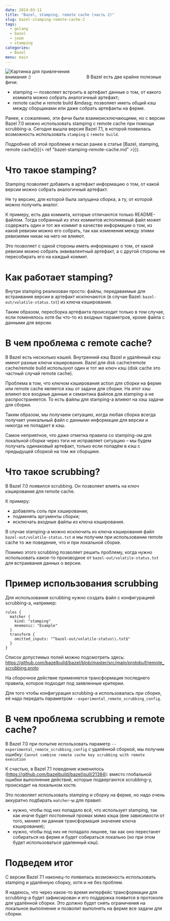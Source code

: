 ```yaml
---
date: 2024-03-11
title: "Bazel, stamping, remote cache (часть 2)"
slug: bazel-stamping-remote-cache-2
tags:
  - golang
  - bazel
  - joom
  - stamping
categories:
  - Bazel
menu: main
---
```


<img alt="Картинка для привлечения внимания :)" class="right" style="max-width: 50%;" src="../../../../img/bazel-stamping-remote-cache-2/to-the-future.jpg">
В Bazel есть две крайне полезные фичи:

- stamping &mdash; позволяет встроить в артефакт данные о том, от какого коммита можно собрать аналогичный артефакт;
- remote cache и remote build &mdasg; позволяет иметь общий кэш между сборщиками или даже собрать артефакты на ферме.

Ранее, к сожалению, эти фичи были взаимоисключающими, но с версии Bazel 7.0 можно использовать stamping с remote cache
при помощи scrubbing-а. Сегодня вышла версия Bazel 7.1, в которой появилась возможность использовать `stamping`
с `remote build`.
<!--more-->

Подробнее об этой проблеме я писал ранее в статье
[Bazel, stamping, remote cache]({{< ref "bazel-stamping-remote-cache.md" >}}).

# Что такое stamping?

Stamping позволяет добавить в артефакт информацию о том, от какой версии можно собрать аналогичный артефакт.

Не ту версию, для которой была запущена сборка, а ту, от которой можно получить аналог.

К примеру, есть два коммита, которые отличаются только README-файлом. Тогда собранный из этих коммитов исполняемый файл
может содержать один и тот же коммит в качестве информации о том, из какой ревизии можно его собрать, так как изменения
между этими ревизиями никак на него не влияют.

Это позволяет с одной стороны иметь информацию о том, от какой ревизии можно собрать эквивалентный артефакт, а с другой
стороны не пересобирать его на каждый коммит.

# Как работает stamping?

Внутри stamping реализован просто: файлы, передаваемые для встраивания версии в артефакт исключаются (в случае Bazel:
`bazel-out/volatile-status.txt`) из ключа кэширования.

Таким образом, пересборка артефакта происходит только в том случае, если поменялось хотя бы что-то из входных
параметров, кроме файла с данными для версии.

# В чем проблема с remote cache?

В Bazel есть несколько кэшей. Внутренний кэш Bazel и удалённый кэш имеют разные ключи кэширования. Bazel для disk
cache/remote cache/remote build используют один и тот же ключ кэш (disk cache это частный случай remote cache).

Проблема в том, что ключом кэширования action для сборки на ферме или remote cache является хэш от задачи для сборки. На
этот хэш влияют все входные данные и семантика файлов для stamping-а не распространяется. То есть файлы для stamping-а
влияют на хэш задачи для сборки.

Таким образом, мы получаем ситуацию, когда любая сборка всегда получает уникальный файл с данными информации для версии
и никогда не попадает в кэш.

Самое неприятное, что даже отметка правила со stamping-ом для локальной сборки через тэги не исправляет ситуацию – мы
будем получать одинаковый артефакт, только если попадём в кэш с предыдущей сборкой на том же сборщике.

# Что такое scrubbing?

В Bazel 7.0 появился scrubbing. Он позволяет влиять на ключ кэширования для remote cache.

К примеру:

- добавлять соль при хэшировании;
- подменять аргументы сборки;
- исключать входные файлы из ключа кэширования.

В случае stamping-а можно исключить из ключа кэширования файл `bazel-out/volatile-status.txt` и мы получим при
использовании remote cache то же поведение, что и при локальной сборке.

Помимо этого scrubbing позволяет решить проблему, когда нужно использовать какое-то производное от
`bazel-out/volatile-status.txt` для встраивания данных о версии.

# Пример использования scrubbing

Для использования scrubbing нужно создать файл с конфигурацией scrubbing-а, например:

```
rules {
  matcher {
    kind: "stamping"
    mnemonic: "Example"
  }
  transform {
    omitted_inputs: "^bazel-out/volatile-status\\.txt$"
  }
}
```

Список допустимых полей можно подсмотреть
здесь: https://github.com/bazelbuild/bazel/blob/master/src/main/protobuf/remote_scrubbing.proto

На сборочное действие применяется трансформация последнего правила, которое подходит под заявленные критерии.

Для того чтобы конфигурация scrubbing-а использовалась при сборке, её надо передать параметром
`--experimental_remote_scrubbing_config`.

# В чем проблема scrubbing и remote cache?

В Bazel 7.0 при попытке использовать параметр `--experimental_remote_scrubbing_config` с удалённой сборкой, мы получим
ошибку: `Cannot combine remote cache key scrubbing with remote execution`

К счастью, в Bazel 7.1 поведение изменилось (https://github.com/bazelbuild/bazel/pull/21384): вместо глобальной ошибки
выполнение действий, которые подвергаются scrubbing-у, происходит на локальном хосте.

Это позволяет использовать stamping и сборку на ферме, но надо очень аккуратно подбирать `matcher`-ы для правил:

- нужно, чтобы под них попадало всё, что использует stamping, так как иначе будет постоянный промах мимо кэша (вне
  зависимости от того, меняет ли данная трансформация значение ключа кэширования);
- нужно, чтобы под них не попадало лишнее, так как оно перестанет собираться на ферме и будет собираться локально (но
  при этом будет использоваться удаленный кэш).

# Подведем итог

С версии Bazel 7.1 наконец-то появилась возможность использовать stamping и удалённую сборку, хотя и не без проблем.

Я надеюсь, что через какое-то время интерфейс трансформации для scrubbing-а будет зафиксирован и его поддержка появится
в протоколе для удалённой сборки. Это должно будет снять ограничения на локальное выполнение и позволит выполнять на
ферме все задачи для сборки.

